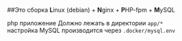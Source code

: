 ##Это сборка **L**inux (debian) + **N**ginx + **P**HP-fpm + **M**ySQL
<p>php приложение Должно лежать в директории <code>app/*</code><br>
настройка MySQL производится через <code>.docker/mysql.env</code></p>